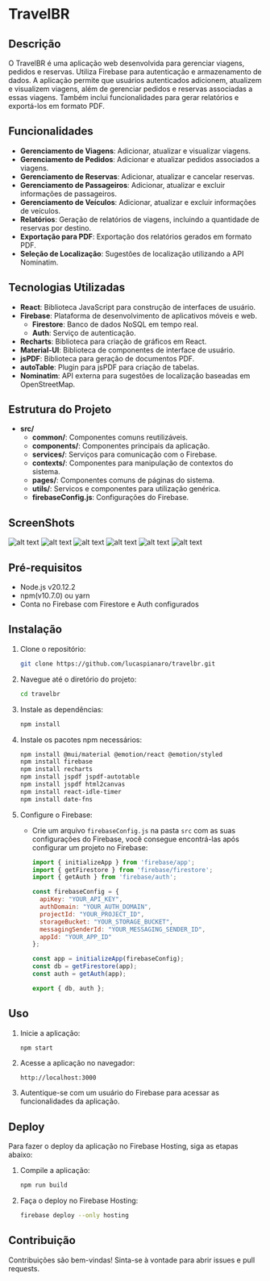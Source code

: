 # TravelBR

## Descrição

O TravelBR é uma aplicação web desenvolvida para gerenciar viagens, pedidos e reservas. Utiliza Firebase para autenticação e armazenamento de dados. A aplicação permite que usuários autenticados adicionem, atualizem e visualizem viagens, além de gerenciar pedidos e reservas associadas a essas viagens. Também inclui funcionalidades para gerar relatórios e exportá-los em formato PDF.

## Funcionalidades

- **Gerenciamento de Viagens**: Adicionar, atualizar e visualizar viagens.
- **Gerenciamento de Pedidos**: Adicionar e atualizar pedidos associados a viagens.
- **Gerenciamento de Reservas**: Adicionar, atualizar e cancelar reservas.
- **Gerenciamento de Passageiros**: Adicionar, atualizar e excluir informações de passageiros.
- **Gerenciamento de Veículos**: Adicionar, atualizar e excluir informações de veículos.
- **Relatórios**: Geração de relatórios de viagens, incluindo a quantidade de reservas por destino.
- **Exportação para PDF**: Exportação dos relatórios gerados em formato PDF.
- **Seleção de Localização**: Sugestões de localização utilizando a API Nominatim.

## Tecnologias Utilizadas

- **React**: Biblioteca JavaScript para construção de interfaces de usuário.
- **Firebase**: Plataforma de desenvolvimento de aplicativos móveis e web.
  - **Firestore**: Banco de dados NoSQL em tempo real.
  - **Auth**: Serviço de autenticação.
- **Recharts**: Biblioteca para criação de gráficos em React.
- **Material-UI**: Biblioteca de componentes de interface de usuário.
- **jsPDF**: Biblioteca para geração de documentos PDF.
- **autoTable**: Plugin para jsPDF para criação de tabelas.
- **Nominatim**: API externa para sugestões de localização baseadas em OpenStreetMap.

## Estrutura do Projeto

- **src/**
  - **common/**: Componentes comuns reutilizáveis.
  - **components/**: Componentes principais da aplicação.
  - **services/**: Serviços para comunicação com o Firebase.
  - **contexts/**: Componentes para manipulação de contextos do sistema.
  - **pages/**: Componentes comuns de páginas do sistema.
  - **utils/**: Servicos e componentes para utilização genérica.
  - **firebaseConfig.js**: Configurações do Firebase.

## ScreenShots
![alt text](image.png)
![alt text](image-1.png)
![alt text](image-2.png)
![alt text](image-3.png)
![alt text](image-4.png)
![alt text](image-5.png)

## Pré-requisitos

- Node.js v20.12.2
- npm(v10.7.0) ou yarn 
- Conta no Firebase com Firestore e Auth configurados

## Instalação

1. Clone o repositório:
   ```bash
   git clone https://github.com/lucaspianaro/travelbr.git
   ```

2. Navegue até o diretório do projeto:
   ```bash
   cd travelbr 
   ```

3. Instale as dependências:
   ```bash
   npm install
   ```

4. Instale os pacotes npm necessários:
   ```bash
   npm install @mui/material @emotion/react @emotion/styled
   npm install firebase
   npm install recharts
   npm install jspdf jspdf-autotable
   npm install jspdf html2canvas
   npm install react-idle-timer
   npm install date-fns
   ```

5. Configure o Firebase:
   - Crie um arquivo `firebaseConfig.js` na pasta `src` com as suas configurações do Firebase, você consegue encontrá-las após configurar um projeto no Firebase:
     ```javascript
     import { initializeApp } from 'firebase/app';
     import { getFirestore } from 'firebase/firestore';
     import { getAuth } from 'firebase/auth';

     const firebaseConfig = {
       apiKey: "YOUR_API_KEY",
       authDomain: "YOUR_AUTH_DOMAIN",
       projectId: "YOUR_PROJECT_ID",
       storageBucket: "YOUR_STORAGE_BUCKET",
       messagingSenderId: "YOUR_MESSAGING_SENDER_ID",
       appId: "YOUR_APP_ID"
     };

     const app = initializeApp(firebaseConfig);
     const db = getFirestore(app);
     const auth = getAuth(app);

     export { db, auth };
     ```

## Uso

1. Inicie a aplicação:
   ```bash
   npm start
   ```

2. Acesse a aplicação no navegador:
   ```
   http://localhost:3000
   ```

3. Autentique-se com um usuário do Firebase para acessar as funcionalidades da aplicação.

## Deploy

Para fazer o deploy da aplicação no Firebase Hosting, siga as etapas abaixo:

1. Compile a aplicação:
   ```bash
   npm run build
   ```

2. Faça o deploy no Firebase Hosting:
   ```bash
   firebase deploy --only hosting
   ```

## Contribuição

Contribuições são bem-vindas! Sinta-se à vontade para abrir issues e pull requests.
